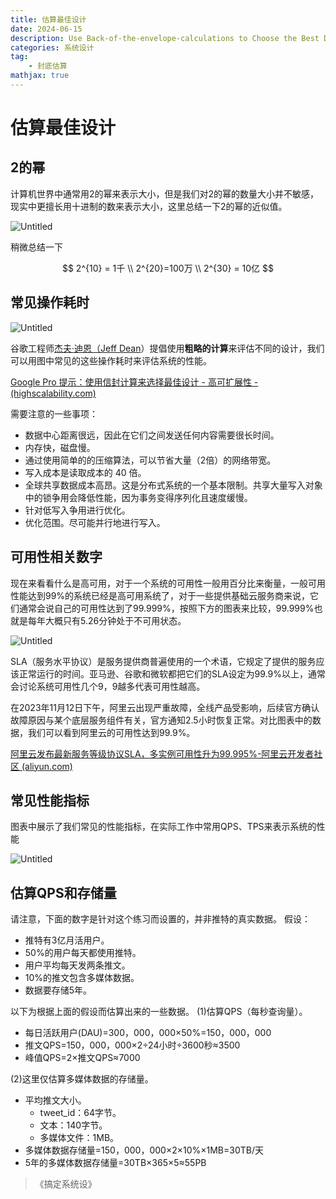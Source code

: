 ```yaml
---
title: 估算最佳设计
date: 2024-06-15
description: Use Back-of-the-envelope-calculations to Choose the Best Design,用常见操作时间快速估计出系统的最佳设计
categories: 系统设计
tag: 
    - 封底估算
mathjax: true
---
```

# 估算最佳设计

## 2的幂

计算机世界中通常用2的幂来表示大小，但是我们对2的幂的数量大小并不敏感，现实中更擅长用十进制的数来表示大小，这里总结一下2的幂的近似值。

![Untitled](/pic/%E4%BC%B0%E7%AE%97%E6%9C%80%E4%BD%B3%E8%AE%BE%E8%AE%A1%20c61b650fd719444893ba110836bb92a6/Untitled.png)

稍微总结一下

$$
2^{10} = 1千 \\ 2^{20}=100万 \\ 2^{30} = 10亿
$$

## 常见操作耗时

![Untitled](/pic/%E4%BC%B0%E7%AE%97%E6%9C%80%E4%BD%B3%E8%AE%BE%E8%AE%A1%20c61b650fd719444893ba110836bb92a6/Untitled%201.png)

谷歌工程师[杰夫·迪恩（Jeff Dean](http://research.google.com/people/jeff/index.html?ref=highscalability.com)）提倡使用**粗略的计算**来评估不同的设计，我们可以用图中常见的这些操作耗时来评估系统的性能。

[Google Pro 提示：使用信封计算来选择最佳设计 - 高可扩展性 - (highscalability.com)](https://highscalability.com/google-pro-tip-use-back-of-the-envelope-calculations-to-choo/)

需要注意的一些事项：

- 数据中心距离很远，因此在它们之间发送任何内容需要很长时间。
- 内存快，磁盘慢。
- 通过使用简单的的压缩算法，可以节省大量（2倍）的网络带宽。
- 写入成本是读取成本的 40 倍。
- 全球共享数据成本高昂。这是分布式系统的一个基本限制。共享大量写入对象中的锁争用会降低性能，因为事务变得序列化且速度缓慢。
- 针对低写入争用进行优化。
- 优化范围。尽可能并行地进行写入。

## 可用性相关数字

现在来看看什么是高可用，对于一个系统的可用性一般用百分比来衡量，一般可用性能达到99%的系统已经是高可用系统了，对于一些提供基础云服务商来说，它们通常会说自己的可用性达到了99.999%，按照下方的图表来比较，99.999%也就是每年大概只有5.26分钟处于不可用状态。

![Untitled](/pic/%E4%BC%B0%E7%AE%97%E6%9C%80%E4%BD%B3%E8%AE%BE%E8%AE%A1%20c61b650fd719444893ba110836bb92a6/Untitled%202.png)

SLA（服务水平协议）是服务提供商普遍使用的一个术语，它规定了提供的服务应该正常运行的时间。亚马逊、谷歌和微软都把它们的SLA设定为99.9%以上，通常会讨论系统可用性几个9，9越多代表可用性越高。

在2023年11月12日下午，阿里云出现严重故障，全线产品受影响，后续官方确认故障原因与某个底层服务组件有关，官方通知2.5小时恢复正常。对比图表中的数据，我们可以看到阿里云的可用性达到99.9%。

[阿里云发布最新服务等级协议SLA，多实例可用性升为99.995%-阿里云开发者社区 (aliyun.com)](https://developer.aliyun.com/article/739423)

## 常见性能指标

图表中展示了我们常见的性能指标，在实际工作中常用QPS、TPS来表示系统的性能

![Untitled](/pic/%E4%BC%B0%E7%AE%97%E6%9C%80%E4%BD%B3%E8%AE%BE%E8%AE%A1%20c61b650fd719444893ba110836bb92a6/Untitled%203.png)

## 估算QPS和存储量

请注意，下面的数字是针对这个练习而设置的，并非推特的真实数据。
假设：

- 推特有3亿月活用户。
- 50%的用户每天都使用推特。
- 用户平均每天发两条推文。
- 10%的推文包含多媒体数据。
- 数据要存储5年。

以下为根据上面的假设而估算出来的一些数据。
(1)估算QPS（每秒查询量）。

- 每日活跃用户(DAU)=300，000，000×50%=150，000，000
- 推文QPS=150，000，000×2÷24小时÷3600秒≈3500
- 峰值QPS=2×推文QPS≈7000

(2)这里仅估算多媒体数据的存储量。

- 平均推文大小。
    - tweet_id：64字节。
    - 文本：140字节。
    - 多媒体文件：1MB。
- 多媒体数据存储量=150，000，000×2×10%×1MB=30TB/天
- 5年的多媒体数据存储量=30TB×365×5≈55PB

> 《搞定系统设》
>